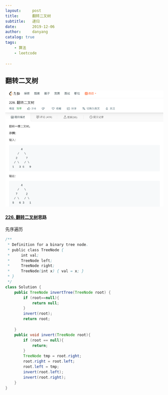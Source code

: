 ```yaml
---
layout:     post
title:      翻转二叉树
subtitle:   递归
date:       2019-12-06
author:     danyang
catalog: true
tags:
    - 算法
    - leetcode

---
```


## 翻转二叉树

![](../img/翻转二叉树.png)

#### [226. 翻转二叉树](https://leetcode-cn.com/problems/invert-binary-tree/)思路

先序遍历

```java
/**
 * Definition for a binary tree node.
 * public class TreeNode {
 *     int val;
 *     TreeNode left;
 *     TreeNode right;
 *     TreeNode(int x) { val = x; }
 * }
 */
class Solution {
    public TreeNode invertTree(TreeNode root) {
        if (root==null){
            return null;
        }
        invert(root);
        return root;
        
    }
    public void invert(TreeNode root){
        if (root == null){
            return;
        }
        TreeNode tmp = root.right;
        root.right = root.left;
        root.left = tmp;
        invert(root.left);
        invert(root.right);
    }
}
```

